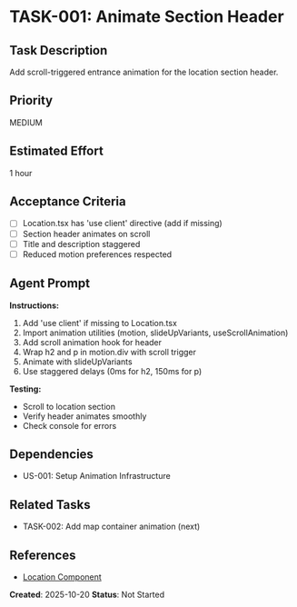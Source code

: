 # TASK-001: Animate Section Header

## Task Description

Add scroll-triggered entrance animation for the location section header.

## Priority

MEDIUM

## Estimated Effort

1 hour

## Acceptance Criteria

- [ ] Location.tsx has 'use client' directive (add if missing)
- [ ] Section header animates on scroll
- [ ] Title and description staggered
- [ ] Reduced motion preferences respected

## Agent Prompt

**Instructions:**

1. Add 'use client' if missing to Location.tsx
2. Import animation utilities (motion, slideUpVariants, useScrollAnimation)
3. Add scroll animation hook for header
4. Wrap h2 and p in motion.div with scroll trigger
5. Animate with slideUpVariants
6. Use staggered delays (0ms for h2, 150ms for p)

**Testing:**

- Scroll to location section
- Verify header animates smoothly
- Check console for errors

## Dependencies

- US-001: Setup Animation Infrastructure

## Related Tasks

- TASK-002: Add map container animation (next)

## References

- [Location Component](../../../../components/Location.tsx)

**Created**: 2025-10-20
**Status**: Not Started
